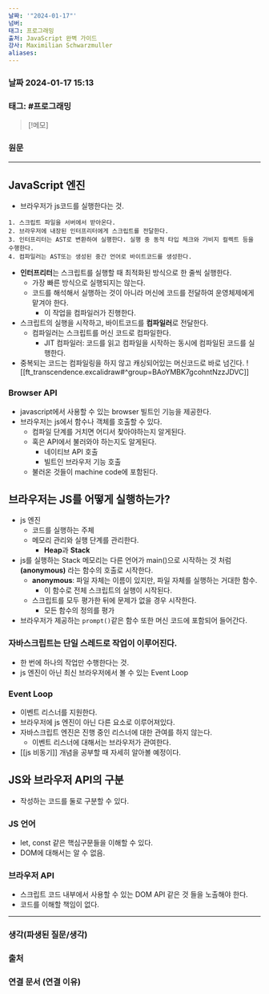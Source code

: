 ```yaml
---
날짜: '"2024-01-17"'
넘버: 
태그: 프로그래밍
출처: JavaScript 완벽 가이드
강사: Maximilian Schwarzmuller
aliases:
---
```

### 날짜  2024-01-17 15:13

### 태그: #프로그래밍 

>[!메모]
>

### 원문
---
## JavaScript 엔진
- 브라우저가 js코드를 실행한다는 것.
```
1. 스크립트 파일을 서버에서 받아온다.
2. 브라우저에 내장된 인터프리터에게 스크립트를 전달한다.
3. 인터프리터는 AST로 변환하여 실행한다. 실행 중 동적 타입 체크와 가비지 컬렉트 등을 수행한다.
4. 컴파일러는 AST또는 생성된 중간 언어로 바이트코드를 생성한다.
```
- **인터프리터**는 스크립트를 실행할 때 최적화된 방식으로 한 줄씩 실행한다.
	- 가장 빠른 방식으로 실행되지는 않는다.
	- 코드를 해석해서 실행하는 것이 아니라 머신에 코드를 전달하여 운영체제에게 맡겨야 한다.
		- 이 작업을 컴파일러가 진행한다.
- 스크립트의 실행을 시작하고, 바이트코드를 **컴파일러**로 전달한다.
	- 컴파일러는 스크립트를 머신 코드로 컴파일한다.
		- JIT 컴파일러: 코드를 읽고 컴파일을 시작하는 동시에 컴파일된 코드를 실행한다.
- 중복되는 코드는 컴파일링을 하지 않고 캐싱되어있는 머신코드로 바로 넘긴다.
![[ft_transcendence.excalidraw#^group=BAoYMBK7gcohntNzzJDVC]]
### Browser API
- javascript에서 사용할 수 있는 browser 빌트인 기능을 제공한다.
- 브라우저는 js에서 함수나 객체를 호출할 수 있다.
	- 컴파일 단계를 거치면 어디서 찾아야하는지 알게된다.
	- 혹은 API에서 불러와야 하는지도 알게된다.
		- 네이티브 API 호출
		- 빌트인 브라우저 기능 호출
	- 불러온 것들이 machine code에 포함된다.
## 브라우저는 JS를 어떻게 실행하는가?
- js 엔진
	- 코드를 실행하는 주체
	- 메모리 관리와 실행 단계를 관리한다.
		- **Heap**과 **Stack**
- js를 실행하는 Stack 메모리는 다른 언어가 main()으로 시작하는 것 처럼 **(anonymous)** 라는 함수의 호출로 시작한다.
	- **anonymous**: 파일 자체는 이름이 있지만, 파일 자체를 실행하는 거대한 함수.
		- 이 함수로 전체 스크립트의 실행이 시작된다.
	- 스크립트를 모두 평가한 뒤에 문제가 없을 경우 시작한다.
		- 모든 함수의 정의를 평가
- 브라우저가 제공하는 `prompt()`같은 함수 또한 머신 코드에 포함되어 들어간다.
### 자바스크립트는 **단일 스레드**로 작업이 이루어진다.
- 한 번에 하나의 작업만 수행한다는 것.
- js 엔진이 아닌 최신 브라우저에서 볼 수 있는 Event Loop
### Event Loop
- 이벤트 리스너를 지원한다.
- 브라우저에 js 엔진이 아닌 다른 요소로 이루어져있다.
- 자바스크립트 엔진은 진행 중인 리스너에 대한 관여를 하지 않는다.
	- 이벤트 리스너에 대해서는 브라우저가 관여한다.
- [[js 비동기]] 개념을 공부할 때 자세히 알아볼 예정이다.
## JS와 브라우저 API의 구분
- 작성하는 코드를 둘로 구분할 수 있다.
### JS 언어
- let, const 같은 핵심구문들을 이해할 수 있다.
- DOM에 대해서는 알 수 없음.
### 브라우저 API
- 스크립트 코드 내부에서 사용할 수 있는 DOM API 같은 것 들을 노출해야 한다.
- 코드를 이해할 책임이 없다.




---
### 생각(파생된 질문/생각)

### 출처

### 연결 문서 (연결 이유)
